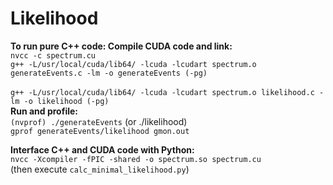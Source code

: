 # Likelihood
<b>To run pure C++ code: Compile CUDA code and link:</b><br>
`nvcc -c spectrum.cu` <br>
`g++ -L/usr/local/cuda/lib64/ -lcuda -lcudart spectrum.o generateEvents.c -lm -o generateEvents (-pg)`<br>
<br>
`g++ -L/usr/local/cuda/lib64/ -lcuda -lcudart spectrum.o likelihood.c -lm -o likelihood (-pg)`<br>
<b>Run and profile:</b><br>
`(nvprof) ./generateEvents` (or ./likelihood)<br>
`gprof generateEvents/likelihood gmon.out`<br>

<b>Interface C++ and CUDA code with Python:</b><br>
`nvcc -Xcompiler -fPIC -shared -o spectrum.so spectrum.cu`<br>
(then execute `calc_minimal_likelihood.py`)
